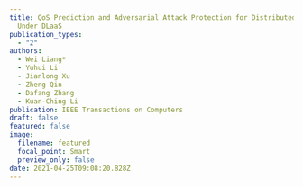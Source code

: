 ```yaml
---
title: QoS Prediction and Adversarial Attack Protection for Distributed Services
  Under DLaaS
publication_types:
  - "2"
authors:
  - Wei Liang*
  - Yuhui Li
  - Jianlong Xu
  - Zheng Qin
  - Dafang Zhang
  - Kuan-Ching Li
publication: IEEE Transactions on Computers
draft: false
featured: false
image:
  filename: featured
  focal_point: Smart
  preview_only: false
date: 2021-04-25T09:08:20.828Z
---
```

